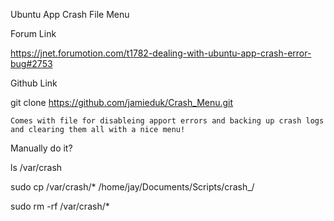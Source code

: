 Ubuntu App Crash File Menu



Forum Link

https://jnet.forumotion.com/t1782-dealing-with-ubuntu-app-crash-error-bug#2753

Github Link


git clone https://github.com/jamieduk/Crash_Menu.git

~~~
Comes with file for disableing apport errors and backing up crash logs and clearing them all with a nice menu!
~~~

Manually do it?

ls /var/crash


sudo cp /var/crash/* /home/jay/Documents/Scripts/crash_/


sudo rm -rf /var/crash/*




